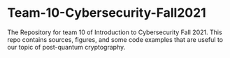 # Team-10-Cybersecurity-Fall2021

The Repository for team 10 of Introduction to Cybersecurity Fall 2021. This repo contains sources, figures, and some code examples that are useful to our topic of post-quantum cryptography.
